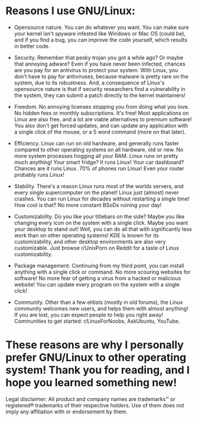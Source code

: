 # Reasons I use GNU/Linux:

- Opensource nature. You can do whatever you want. You can make sure your kernel isn't spyware infested like Windows or Mac OS (could be), and if you find a bug, you can improve the code yourself, which results in better code.

- Security. Remember that pesky trojan you got a while ago? Or maybe that annoying adware? Even if you have never been infected, chances are you pay for an antivirus to protect your system. With Linux, you don't have to pay for antiviruses, because malware is pretty rare on the system, due to its robustness. And, a consequence of Linux's opensource nature is that if security researchers find a vulnerability in the system, they can submit a patch directly to the kernel maintainers!

- Freedom. No annoying licenses stopping you from doing what you love. No hidden fees or monthly subscriptions. It's free! Most applications on Linux are also free, and a lot are viable alternatives to premium software! You also don't get forced updates, and can update any application with a single click of the mouse, or a 5 word command (more on that later).

- Efficiency. Linux can run on old hardware, and generally runs faster compared to other operating systems on all hardware, old or new. No more system processes hogging all your RAM. Linux runs on pretty much anything! Your smart fridge? It runs Linux!
Your car dashboard? Chances are it runs Linux. 70% of phones run Linux! Even your router probably runs Linux!

- Stability. There's a reason Linux runs most of the worlds servers, and every single supercomputer on the planet! Linux just (almost) never crashes. You can run Linux for decades without restarting a single time! How cool is that? No more constant BSoDs ruining your day!

- Customizability. Do you like your titlebars on the side? Maybe you like changing every icon on the system with a single click. Maybe you want your desktop to stand out! Well, you can do all that with significantly less work than on other operating systems! KDE is known for its customizability, and other desktop environments are also very customizable. Just browse r/UnixPorn on Reddit for a taste of Linux customizability.

- Package management. Continuing from my third point, you can install anything with a single click or command. No more scouring
websites for software! No more fear of getting a virus from a hacked or malicious website! You can update every program on the
system with a single click! 

- Community. Other than a few elitists (mostly in old forums), the Linux community welcomes new users, and helps them with almost anything! If you are lost, you can expect people to help you right away! Communities to get started: r/LinuxForNoobs, AskUbuntu, YouTube.


# These reasons are why I personally prefer GNU/Linux to other operating system! Thank you for reading, and I hope you learned something new!


Legal disclaimer:
All product and company names are trademarks™ or registered® trademarks of their respective holders. Use of them does not imply any affiliation with or endorsement by them. 

